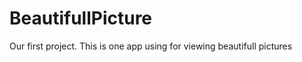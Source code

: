 BeautifullPicture
=================

Our first project. This is one app using for viewing beautifull pictures
